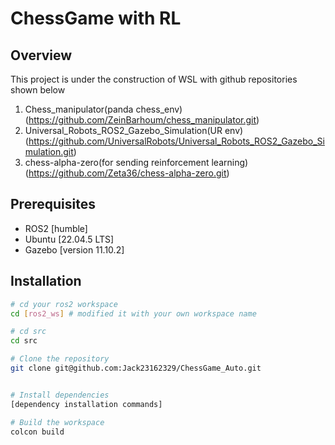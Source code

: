 # ChessGame with RL

## Overview
This project is under the construction of WSL with github repositories shown below
  1. Chess_manipulator(panda chess_env) (https://github.com/ZeinBarhoum/chess_manipulator.git)
  2. Universal_Robots_ROS2_Gazebo_Simulation(UR env) (https://github.com/UniversalRobots/Universal_Robots_ROS2_Gazebo_Simulation.git)
  3. chess-alpha-zero(for sending reinforcement learning) (https://github.com/Zeta36/chess-alpha-zero.git)


## Prerequisites
- ROS2 [humble]
- Ubuntu [22.04.5 LTS]
- Gazebo [version 11.10.2]


## Installation
```bash
# cd your ros2 workspace
cd [ros2_ws] # modified it with your own workspace name

# cd src
cd src

# Clone the repository
git clone git@github.com:Jack23162329/ChessGame_Auto.git


# Install dependencies
[dependency installation commands]

# Build the workspace
colcon build
